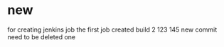 # new
for creating jenkins job
the first job created
build 2
123
145
new commit
need to be deleted 
one 
